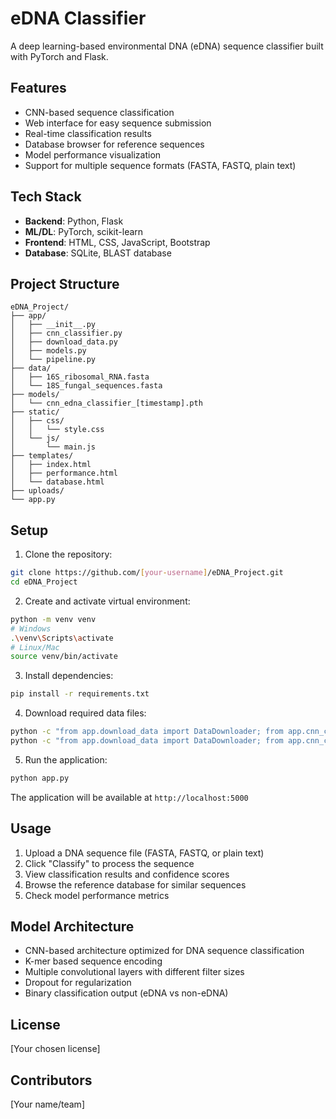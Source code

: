 # eDNA Classifier

A deep learning-based environmental DNA (eDNA) sequence classifier built with PyTorch and Flask.

## Features

- CNN-based sequence classification
- Web interface for easy sequence submission
- Real-time classification results
- Database browser for reference sequences
- Model performance visualization
- Support for multiple sequence formats (FASTA, FASTQ, plain text)

## Tech Stack

- **Backend**: Python, Flask
- **ML/DL**: PyTorch, scikit-learn
- **Frontend**: HTML, CSS, JavaScript, Bootstrap
- **Database**: SQLite, BLAST database

## Project Structure

```
eDNA_Project/
├── app/
│   ├── __init__.py
│   ├── cnn_classifier.py
│   ├── download_data.py
│   ├── models.py
│   └── pipeline.py
├── data/
│   ├── 16S_ribosomal_RNA.fasta
│   └── 18S_fungal_sequences.fasta
├── models/
│   └── cnn_edna_classifier_[timestamp].pth
├── static/
│   ├── css/
│   │   └── style.css
│   └── js/
│       └── main.js
├── templates/
│   ├── index.html
│   ├── performance.html
│   └── database.html
├── uploads/
└── app.py
```

## Setup

1. Clone the repository:
```bash
git clone https://github.com/[your-username]/eDNA_Project.git
cd eDNA_Project
```

2. Create and activate virtual environment:
```bash
python -m venv venv
# Windows
.\venv\Scripts\activate
# Linux/Mac
source venv/bin/activate
```

3. Install dependencies:
```bash
pip install -r requirements.txt
```

4. Download required data files:
```bash
python -c "from app.download_data import DataDownloader; from app.cnn_classifier import Config; DataDownloader(Config()).download_database('16S_ribosomal_RNA')"
python -c "from app.download_data import DataDownloader; from app.cnn_classifier import Config; DataDownloader(Config()).download_database('18S_fungal_sequences')"
```

5. Run the application:
```bash
python app.py
```

The application will be available at `http://localhost:5000`

## Usage

1. Upload a DNA sequence file (FASTA, FASTQ, or plain text)
2. Click "Classify" to process the sequence
3. View classification results and confidence scores
4. Browse the reference database for similar sequences
5. Check model performance metrics

## Model Architecture

- CNN-based architecture optimized for DNA sequence classification
- K-mer based sequence encoding
- Multiple convolutional layers with different filter sizes
- Dropout for regularization
- Binary classification output (eDNA vs non-eDNA)

## License

[Your chosen license]

## Contributors

[Your name/team]